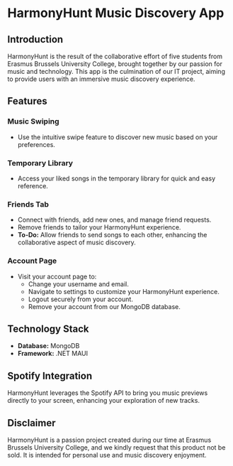 # HarmonyHunt Music Discovery App

## Introduction

HarmonyHunt is the result of the collaborative effort of five students from Erasmus Brussels University College, brought together by our passion for music and technology. This app is the culmination of our IT project, aiming to provide users with an immersive music discovery experience.

## Features

### Music Swiping

- Use the intuitive swipe feature to discover new music based on your preferences.

### Temporary Library

- Access your liked songs in the temporary library for quick and easy reference.

### Friends Tab

- Connect with friends, add new ones, and manage friend requests.
- Remove friends to tailor your HarmonyHunt experience.
- **To-Do:** Allow friends to send songs to each other, enhancing the collaborative aspect of music discovery.

### Account Page

- Visit your account page to:
  - Change your username and email.
  - Navigate to settings to customize your HarmonyHunt experience.
  - Logout securely from your account.
  - Remove your account from our MongoDB database.

## Technology Stack

- **Database:** MongoDB
- **Framework:** .NET MAUI

## Spotify Integration

HarmonyHunt leverages the Spotify API to bring you music previews directly to your screen, enhancing your exploration of new tracks.

## Disclaimer

HarmonyHunt is a passion project created during our time at Erasmus Brussels University College, and we kindly request that this product not be sold. It is intended for personal use and music discovery enjoyment.

